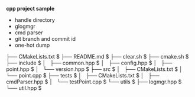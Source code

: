 **cpp project sample**

+ handle directory
+ glogmgr
+ cmd parser
+ git branch and commit id
+ one-hot dump

├── CMakeLists.txt  $
├── README.md  $
├── clear.sh  $
├── cmake.sh  $
├── include  $
│   ├── common.hpp  $
│   ├── config.hpp  $
│   ├── point.hpp  $
│   └── version.hpp  $
├── src  $
│   ├── CMakeLists.txt  $
│   └── point.cpp  $
├── tests  $
│   ├── CMakeLists.txt  $
│   ├── cmdParser.hpp  $
│   └── testPoint.cpp  $
└── utils  $
    ├── logmgr.hpp  $
    └── util.hpp  $
